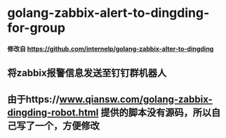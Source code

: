 # golang-zabbix-alert-to-dingding-for-group
#### 修改自 https://github.com/internelp/golang-zabbix-alter-to-dingding
## 将zabbix报警信息发送至钉钉群机器人
## 由于https://www.qiansw.com/golang-zabbix-dingding-robot.html 提供的脚本没有源码，所以自己写了一个，方便修改
